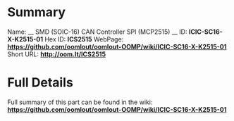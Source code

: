 
Summary
=================

Name: __ SMD (SOIC-16) CAN Controller SPI (MCP2515) __
ID: __ICIC-SC16-X-K2515-01__
Hex ID: __ICS2515__
WebPage: __https://github.com/oomlout/oomlout-OOMP/wiki/ICIC-SC16-X-K2515-01__
Short URL: __http://oom.lt/ICS2515__

Full Details
==========================
Full summary of this part can be found in the wiki:   
__https://github.com/oomlout/oomlout-OOMP/wiki/ICIC-SC16-X-K2515-01__   

